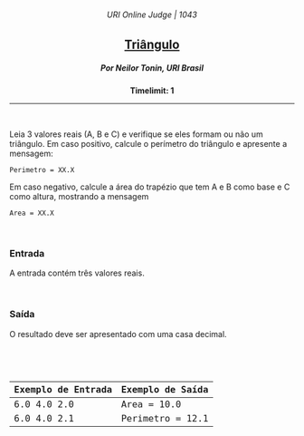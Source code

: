 <h6 align="center">URI Online Judge | 1043</h6>
<h2 align="center">
  <a href="https://www.urionlinejudge.com.br/judge/pt/problems/view/1043">
    Triângulo
  </a>
</h2>
<h5 align="center">Por Neilor Tonin, URI  Brasil</h5>
<p align="center"><b>Timelimit: 1</b></p>
<hr>
<br>
<p>
  Leia 3 valores reais (A, B e C) e verifique se eles formam ou não um triângulo. Em caso positivo, calcule o perímetro do triângulo e apresente a mensagem:
</p>
<p>
  <code>Perimetro = XX.X</code>
</p>
<p>
  Em caso negativo, calcule a área do trapézio que tem A e B como base e C como altura, mostrando a mensagem
</p>
<p>
  <code>Area = XX.X</code>
</p>
<br>
<h3>Entrada</h3>
<p>
  A entrada contém três valores reais.
</p>
<br>
<h3>Saída</h3>
<p>
  O resultado deve ser apresentado com uma casa decimal.
</p>
<br>
<code>
  <table width="100%">
    <thead>
      <th>Exemplo de Entrada</th>
      <th>Exemplo de Saída</th>
    </thead>
    <tbody>
      <tr>
        <td>6.0 4.0 2.0</td>
        <td>Area = 10.0</td>
      </tr>
      <tr>
        <td>6.0 4.0 2.1</td>
        <td>Perimetro = 12.1</td>
      </tr>
    </tbody>
  </table>
</code>
